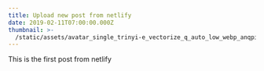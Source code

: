 ```yaml
---
title: Upload new post from netlify
date: 2019-02-11T07:00:00.000Z
thumbnail: >-
  /static/assets/avatar_single_trinyi-e_vectorize_q_auto_low_webp_anqpi6-q_auto_low-png.png
---
```

This is the first post from netlify
